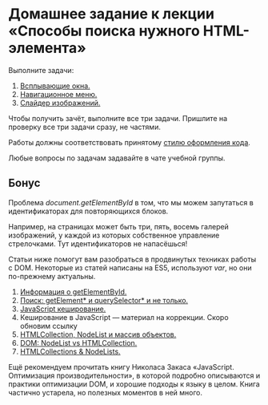 # Домашнее задание к лекции «Способы поиска нужного HTML-элемента»

Выполните задачи:

1. [Всплывающие окна.](./popups/)
2. [Навигационное меню.](./menu/)
3. [Слайдер изображений.](./slider/)

Чтобы получить зачёт, выполните все три задачи. Пришлите на проверку все три задачи сразу, не частями.

Работы должны соответствовать принятому [стилю оформления кода](https://github.com/netology-code/codestyle).

Любые вопросы по задачам задавайте в чате учебной группы.

## Бонус

Проблема *document.getElementById* в том, что мы можем запутаться в идентификаторах для повторяющихся блоков.

Например, на страницах может быть три, пять, восемь галерей изображений, у каждой из которых
собственное управление стрелочками. Тут идентификаторов не напасёшься!

Статьи ниже помогут вам разобраться в продвинутых техниках
работы с DOM. Некоторые из статей написаны на ES5, используют *var*, но они по-прежнему актуальны.

1. [Информация о getElementById.](https://getelementbyid.ru)
2. [Поиск: getElement* и querySelector* и не только.](https://learn.javascript.ru/searching-elements-dom)
3. [JavaScript кеширование.](https://highload.today/javascript-keshirovanie/)
4. Кеширование в JavaScript — материал на коррекции. Скоро обновим ссылку
5. [HTMLCollection, NodeList и массив объектов.](https://medium.com/@kanby/htmlcollection-nodelist-и-массив-объектов-582cbd9ae1fc)
6. [DOM: NodeList vs HTMLCollection.](http://xahlee.info/js/js_array_vs_nodelist_vs_html_collection.html)
7. [HTMLCollections & NodeLists.](http://alebelcor.github.io/2011/htmlcollections-nodelists/) 

Ещё рекомендуем прочитать книгу Николаса Закаса «JavaScript. Оптимизация производительности», в которой подробно описываются
и практики оптимизации DOM, и хорошие подходы к языку в целом.
Книга частично устарела, но полезных моментов в ней много.
